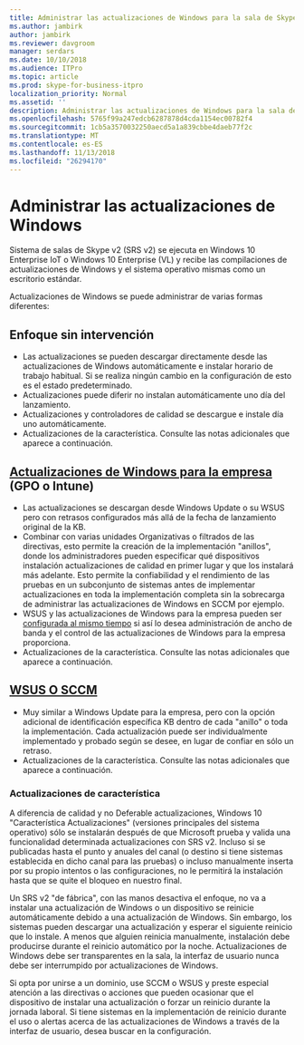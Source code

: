 ```yaml
---
title: Administrar las actualizaciones de Windows para la sala de Skype v2 de sistemas
ms.author: jambirk
author: jambirk
ms.reviewer: davgroom
manager: serdars
ms.date: 10/10/2018
ms.audience: ITPro
ms.topic: article
ms.prod: skype-for-business-itpro
localization_priority: Normal
ms.assetid: ''
description: Administrar las actualizaciones de Windows para la sala de Skype v2 de sistemas
ms.openlocfilehash: 5765f99a247edcb6287878d4cda1154ec00782f4
ms.sourcegitcommit: 1cb5a3570032250aecd5a1a839cbbe4daeb77f2c
ms.translationtype: MT
ms.contentlocale: es-ES
ms.lasthandoff: 11/13/2018
ms.locfileid: "26294170"
---
```

# <a name="manage-windows-updates"></a>Administrar las actualizaciones de Windows

Sistema de salas de Skype v2 (SRS v2) se ejecuta en Windows 10 Enterprise IoT o Windows 10 Enterprise (VL) y recibe las compilaciones de actualizaciones de Windows y el sistema operativo mismas como un escritorio estándar.

Actualizaciones de Windows se puede administrar de varias formas diferentes:

## <a name="hands-off-approach"></a>Enfoque sin intervención 
- Las actualizaciones se pueden descargar directamente desde las actualizaciones de Windows automáticamente e instalar horario de trabajo habitual. Si se realiza ningún cambio en la configuración de esto es el estado predeterminado.
- Actualizaciones puede diferir no instalan automáticamente uno día del lanzamiento. 
- Actualizaciones y controladores de calidad se descargue e instale día uno automáticamente. 
- Actualizaciones de la característica. Consulte las notas adicionales que aparece a continuación. 

## <a name="windows-updates-for-businesshttpsdocsmicrosoftcomen-uswindowsdeploymentupdatewaas-manage-updates-wufb-gpo-or-intune"></a>[Actualizaciones de Windows para la empresa](https://docs.microsoft.com/en-us/windows/deployment/update/waas-manage-updates-wufb) (GPO o Intune)   
- Las actualizaciones se descargan desde Windows Update o su WSUS pero con retrasos configurados más allá de la fecha de lanzamiento original de la KB. 
- Combinar con varias unidades Organizativas o filtrados de las directivas, esto permite la creación de la implementación "anillos", donde los administradores pueden especificar qué dispositivos instalación actualizaciones de calidad en primer lugar y que los instalará más adelante. Esto permite la confiabilidad y el rendimiento de las pruebas en un subconjunto de sistemas antes de implementar actualizaciones en toda la implementación completa sin la sobrecarga de administrar las actualizaciones de Windows en SCCM por ejemplo.
- WSUS y las actualizaciones de Windows para la empresa pueden ser [configurada al mismo tiempo](https://docs.microsoft.com/en-us/windows/deployment/update/waas-integrate-wufb) si así lo desea administración de ancho de banda y el control de las actualizaciones de Windows para la empresa proporciona.
- Actualizaciones de la característica. Consulte las notas adicionales que aparece a continuación.

## <a name="wsussccmhttpsdocsmicrosoftcomen-uswindowsdeploymentupdatewaas-manage-updates-configuration-manager"></a>[WSUS O SCCM](https://docs.microsoft.com/en-us/windows/deployment/update/waas-manage-updates-configuration-manager)
- Muy similar a Windows Update para la empresa, pero con la opción adicional de identificación específica KB dentro de cada "anillo" o toda la implementación. Cada actualización puede ser individualmente implementado y probado según se desee, en lugar de confiar en sólo un retraso. 
- Actualizaciones de la característica. Consulte las notas adicionales que aparece a continuación.


### <a name="feature-updates"></a>Actualizaciones de característica

A diferencia de calidad y no Deferable actualizaciones, Windows 10 "Característica Actualizaciones" (versiones principales del sistema operativo) sólo se instalarán después de que Microsoft prueba y valida una funcionalidad determinada actualizaciones con SRS v2. Incluso si se publicadas hasta el punto y anuales del canal (o destino si tiene sistemas establecida en dicho canal para las pruebas) o incluso manualmente inserta por su propio intentos o las configuraciones, no le permitirá la instalación hasta que se quite el bloqueo en nuestro final.

Un SRS v2 "de fábrica", con las manos desactiva el enfoque, no va a instalar una actualización de Windows o un dispositivo se reinicie automáticamente debido a una actualización de Windows. Sin embargo, los sistemas pueden descargar una actualización y esperar el siguiente reinicio que lo instale. A menos que alguien reinicia manualmente, instalación debe producirse durante el reinicio automático por la noche. Actualizaciones de Windows debe ser transparentes en la sala, la interfaz de usuario nunca debe ser interrumpido por actualizaciones de Windows.

Si opta por unirse a un dominio, use SCCM o WSUS y preste especial atención a las directivas o acciones que pueden ocasionar que el dispositivo de instalar una actualización o forzar un reinicio durante la jornada laboral. Si tiene sistemas en la implementación de reinicio durante el uso o alertas acerca de las actualizaciones de Windows a través de la interfaz de usuario, desea buscar en la configuración.